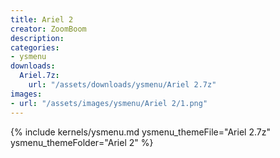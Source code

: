 ```yaml
---
title: Ariel 2
creator: ZoomBoom
description: 
categories:
- ysmenu
downloads:
  Ariel.7z:
    url: "/assets/downloads/ysmenu/Ariel 2.7z"
images:
- url: "/assets/images/ysmenu/Ariel 2/1.png"
---
```


{% include kernels/ysmenu.md ysmenu_themeFile="Ariel 2.7z" ysmenu_themeFolder="Ariel 2" %}
